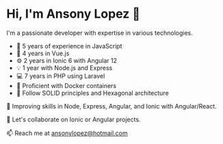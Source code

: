 # Hi, I'm Ansony Lopez 👋

I'm a passionate developer with expertise in various technologies.

- 🌟 5 years of experience in JavaScript
- 🚀 4 years in Vue.js
- ⚙️ 2 years in Ionic 6 with Angular 12
- 💡 1 year with Node.js and Express
- 💻 7 years in PHP using Laravel
- 🐳 Proficient with Docker containers
- 🔧 Follow SOLID principles and Hexagonal architecture

🌱 Improving skills in Node, Express, Angular, and Ionic with Angular/React.

💬 Let's collaborate on Ionic or Angular projects.

📫 Reach me at [ansonylopez@hotmail.com](mailto:ansonylopez@hotmail.com)
